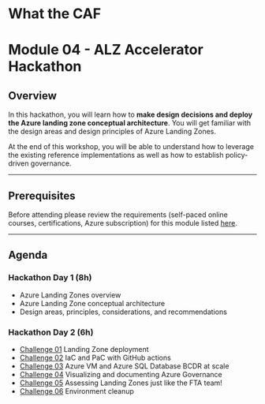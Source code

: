 # What the CAF

# Module 04 - ALZ Accelerator Hackathon

## Overview

In this hackathon, you will learn how to **make design decisions and deploy the Azure landing zone conceptual architecture**.
You will get familiar with the design areas and design principles of Azure Landing Zones.

At the end of this workshop, you will be able to understand how to leverage the existing reference implementations as well as how to establish policy-driven governance.

---

## Prerequisites

Before attending please review the requirements (self-paced online courses, certifications, Azure subscription) for this module listed [here](/agenda_and_requirements.md).

---

## Agenda

### Hackathon Day 1 (8h)

- Azure Landing Zones overview
- Azure Landing Zone conceptual architecture 
- Design areas, principles, considerations, and recommendations

### Hackathon Day 2 (6h)

- [Challenge 01](./challenges/challenge1.md) Landing Zone deployment
- [Challenge 02](./challenges/challenge2.md) IaC and PaC with GitHub actions
- [Challenge 03](./challenges/challenge3.md) Azure VM and Azure SQL Database BCDR at scale
- [Challenge 04](./challenges/challenge4.md) Visualizing and documenting Azure Governance
- [Challenge 05](./challenges/challenge5.md) Assessing Landing Zones just like the FTA team!
- [Challenge 06](./challenges/challenge6.md) Environment cleanup
